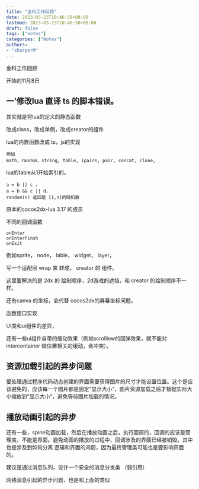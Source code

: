 ```yaml
---
title: "金科工作回顾"
date: 2023-03-23T10:46:58+08:00
lastmod: 2023-03-23T10:46:58+08:00
draft: false
tags: ["notes"]
categories: ["Notes"]
authors:
- "sharperM"
---
```



金科工作回顾

开始的11月8日
## 一’修改lua 直译 ts 的脚本错误。

其实就是将lua的定义的静态函数

改成class，改成单例，改成creator的组件

lua的内置函数改成 ts，js的实现

    例如
    math，random，string, table, ipairs, pair, concat, clone,
lua的table从1开始索引的。

    a = b || c ，
    a = b && c || d，
    random(n) 返回是 [1,n]的随机数


原本的cocos2dx-lua 3.17 的成员

不同的回调函数

    onEnter
    onEnterFinsh
    onExit

例如sprite， node， lable， widget， layer， 

写一个适配层 wrap 来 转成，  creator 的 组件。



这里要解决的是
2dx 的 绘制顺序，2d游戏的遮挡，和 creator 的绘制顺序不一样。

还有canva 的坐标，会代替 cocos2dx的屏幕坐标问题。

函数接口实现


UI类和ui组件的差异，

还有一些ui组件自带的缓动效果（例如scrolliew的回弹效果，就不能对intercontainer 做位置相关的缓动，会冲突）。






## 资源加载引起的异步问题

要处理通过程序代码动态创建的界面需要获得图片的尺寸才能设置位置。这个是应该避免的，应该每一个图片都是固定“显示大小“，图片资源加载之后才根据实际大小缩放到“显示大小“，避免等待图片加载的情况。

## 播放动画引起的异步

还有一些，spine动画加载，然后在播放动画之后，执行回调的，回调的应该是管理类，不能是界面。避免动画的播放的过程中，回调涉及的界面已经被销毁。其中也是涉及到如何分离 逻辑和界面的问题，因为最终管理类可能也是要影响界面的。

建议是通过消息队列，设计一个安全的消息分发类
（弱引用）


网络消息引起的异步问题，也是和上面的类似



